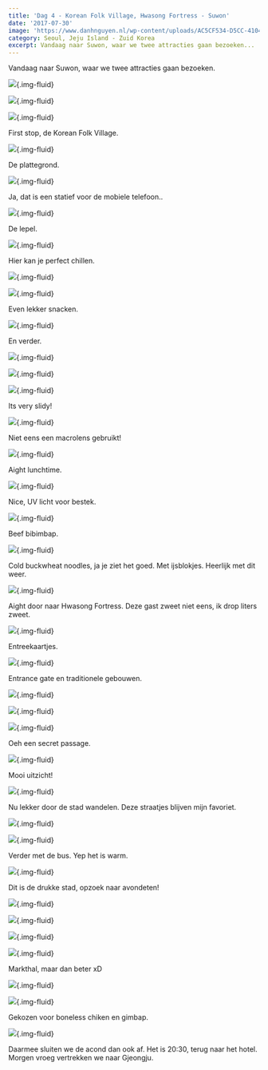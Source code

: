 ```yaml
---
title: 'Dag 4 - Korean Folk Village, Hwasong Fortress - Suwon'
date: '2017-07-30'
image: 'https://www.danhnguyen.nl/wp-content/uploads/AC5CF534-D5CC-4104-9EBB-0B69206DF825.jpg'
category: Seoul, Jeju Island - Zuid Korea
excerpt: Vandaag naar Suwon, waar we twee attracties gaan bezoeken...
---
```


Vandaag naar Suwon, waar we twee attracties gaan bezoeken.

![](https://www.danhnguyen.nl/wp-content/uploads/IMG_20170730_110537-700x394.jpg){.img-fluid}

![](https://www.danhnguyen.nl/wp-content/uploads/72210E30-7DE4-499D-B00E-447AE70CD019-700x394.jpg){.img-fluid}

![](https://www.danhnguyen.nl/wp-content/uploads/648675CC-E73F-42B0-88FF-44DB9F810352-700x394.jpg){.img-fluid}

First stop, de Korean Folk Village.

![](https://www.danhnguyen.nl/wp-content/uploads/AC5CF534-D5CC-4104-9EBB-0B69206DF825-700x394.jpg){.img-fluid}

De plattegrond.

![](https://www.danhnguyen.nl/wp-content/uploads/3E6E1F03-E9D6-4954-9C3D-C4DA1FDECF85-700x394.jpg){.img-fluid}

Ja, dat is een statief voor de mobiele telefoon..

![](https://www.danhnguyen.nl/wp-content/uploads/CABBDDA9-37F6-4B45-B7D6-BBE59A305229-700x394.jpg){.img-fluid}

De lepel.

![](https://www.danhnguyen.nl/wp-content/uploads/FB4ED133-CDB7-41E7-8612-187CE6B6B775-700x394.jpg){.img-fluid}

Hier kan je perfect chillen.

![](https://www.danhnguyen.nl/wp-content/uploads/CD10F761-994B-45D9-A50F-474B586F0B97-700x394.jpg){.img-fluid}

![](https://www.danhnguyen.nl/wp-content/uploads/26D1DE1B-9CA0-4EC8-A9CD-3FBA21B5DE2C-700x394.jpg){.img-fluid}

Even lekker snacken.

![](https://www.danhnguyen.nl/wp-content/uploads/25CBEEDA-95B9-4C08-8CE2-47C4C986BDB2-700x394.jpg){.img-fluid}

En verder.

![](https://www.danhnguyen.nl/wp-content/uploads/488B1F4D-1084-49CD-9E49-21099A935690-700x394.jpg){.img-fluid}

![](https://www.danhnguyen.nl/wp-content/uploads/2560A564-4744-4577-9DF1-77A6BD04A58D-700x394.jpg){.img-fluid}

![](https://www.danhnguyen.nl/wp-content/uploads/2951DADA-F578-4F87-A9CD-D5B3D96D0A14-700x394.jpg){.img-fluid}

Its very slidy!

![](https://www.danhnguyen.nl/wp-content/uploads/18CCA696-C40A-470F-A910-CD365492787B-700x394.jpg){.img-fluid}

Niet eens een macrolens gebruikt!

![](https://www.danhnguyen.nl/wp-content/uploads/F329A213-AD79-45CF-8F6A-848B39CBD706-700x394.jpg){.img-fluid}

Aight lunchtime.

![](https://www.danhnguyen.nl/wp-content/uploads/5BF6B98A-279B-4C5F-8674-2676EFA9D110-700x394.jpg){.img-fluid}

Nice, UV licht voor bestek.

![](https://www.danhnguyen.nl/wp-content/uploads/6672497B-1B2B-43CD-B703-600FD190A2BA-700x394.jpg){.img-fluid}

Beef bibimbap.

![](https://www.danhnguyen.nl/wp-content/uploads/51094D1E-C346-40AC-B3C4-4D718E2916B5-700x394.jpg){.img-fluid}

Cold buckwheat noodles, ja je ziet het goed. Met ijsblokjes. Heerlijk met dit weer.

![](https://www.danhnguyen.nl/wp-content/uploads/5A8C3969-F52C-499D-BD47-AE6FB29AAEC0-700x394.jpg){.img-fluid}

Aight door naar Hwasong Fortress. Deze gast zweet niet eens, ik drop liters zweet.

![](https://www.danhnguyen.nl/wp-content/uploads/45771926-4839-40D1-A567-2E096E2AB98C-700x394.jpg){.img-fluid}

Entreekaartjes.

![](https://www.danhnguyen.nl/wp-content/uploads/A7802AC2-E83C-477C-A1AF-364CC157A504-700x394.jpg){.img-fluid}

Entrance gate en traditionele gebouwen.

![](https://www.danhnguyen.nl/wp-content/uploads/4D09D440-F1A3-4BD0-A037-A399AC4F4439-700x394.jpg){.img-fluid}

![](https://www.danhnguyen.nl/wp-content/uploads/B8A87495-1A89-436B-89AB-5598681C83A3-700x394.jpg){.img-fluid}

![](https://www.danhnguyen.nl/wp-content/uploads/F132E370-805A-455A-9E43-098826DEDABD-700x394.jpg){.img-fluid}

Oeh een secret passage.

![](https://www.danhnguyen.nl/wp-content/uploads/9F6348E5-2ABF-4DAE-961D-D7F1AF677BE0-700x394.jpg){.img-fluid}

Mooi uitzicht!

![](https://www.danhnguyen.nl/wp-content/uploads/9D47AE84-7EA2-47A5-B8CD-5CCF8BD211AF-700x394.jpg){.img-fluid}

Nu lekker door de stad wandelen. Deze straatjes blijven mijn favoriet.

![](https://www.danhnguyen.nl/wp-content/uploads/D6E6145D-171D-478C-AEEF-F14A18AB2969-700x394.jpg){.img-fluid}

![](https://www.danhnguyen.nl/wp-content/uploads/11D57235-7299-4BD5-95E1-8104DD0E2055-700x394.jpg){.img-fluid}

Verder met de bus. Yep het is warm.

![](https://www.danhnguyen.nl/wp-content/uploads/7FDA6878-4B6F-48EA-8F3F-7F18670E4702-700x394.jpg){.img-fluid}

Dit is de drukke stad, opzoek naar avondeten!

![](https://www.danhnguyen.nl/wp-content/uploads/9C137BAF-C5E1-486B-9851-382B15253AEA-700x394.jpg){.img-fluid}

![](https://www.danhnguyen.nl/wp-content/uploads/790D012F-11A6-47DD-9D79-37BE25D6551B-700x394.jpg){.img-fluid}

![](https://www.danhnguyen.nl/wp-content/uploads/754B2A03-D737-45CD-BE31-AA486C48217E-700x394.jpg){.img-fluid}

![](https://www.danhnguyen.nl/wp-content/uploads/9E1DDE32-7777-4018-953F-B74D45B7D1A7-700x394.jpg){.img-fluid}

Markthal, maar dan beter xD

![](https://www.danhnguyen.nl/wp-content/uploads/0B22B8F5-288C-430A-A702-5132D81B5F91-700x394.jpg){.img-fluid}

![](https://www.danhnguyen.nl/wp-content/uploads/AC657DE4-529C-4289-AC87-1D0883D1A2BD-700x394.jpg){.img-fluid}

Gekozen voor boneless chiken en gimbap.

![](https://www.danhnguyen.nl/wp-content/uploads/19898956-D9B1-485E-B9B7-DA491BA5BF49-700x394.jpg){.img-fluid}

Daarmee sluiten we de acond dan ook af. Het is 20:30, terug naar het hotel.
Morgen vroeg vertrekken we naar Gjeongju.
